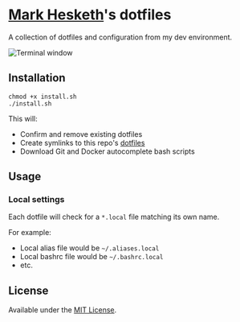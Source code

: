 # [Mark Hesketh](https://www.markhesketh.co.uk)'s dotfiles

A collection of dotfiles and configuration from my dev environment.

![Terminal window](https://i.imgur.com/WgyW5lu.png)

## Installation

    chmod +x install.sh
    ./install.sh
    
This will:

* Confirm and remove existing dotfiles
* Create symlinks to this repo's [dotfiles](/home)
* Download Git and Docker autocomplete bash scripts

## Usage

### Local settings

Each dotfile will check for a `*.local` file matching its own name.

For example:

* Local alias file would be `~/.aliases.local`
* Local bashrc file would be `~/.bashrc.local`
* etc.

## License

Available under the [MIT License](LICENSE).